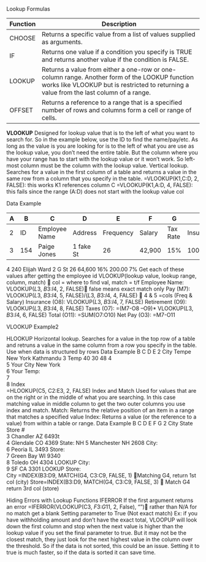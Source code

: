 Lookup Formulas

| Function | Description |
| -------- | ----------- |
| CHOOSE | Returns a specific value from a list of values supplied as arguments. |
| IF | Returns one value if a condition you specify is TRUE and returns another value if the condition is FALSE. |
| LOOKUP | Returns a value from either a one-row or one-column range. Another form of the LOOKUP function works like VLOOKUP but is restricted to returning a value from the last column of a range. |
| OFFSET | Returns a reference to a range that is a specified number of rows and columns form a cell or range of cells. |

**VLOOKUP** 
Designed for lookup value that is to the left of what you want to search for. So in the example below, use the ID to find the name/pay/etc. As long as the value is you are looking for is to the left of what you are use as the lookup value, you don’t need the entire table. But the column where you have your range has to start with the lookup value or it won’t work. So left-most column must be the column with the lookup value. Vertical lookup. Searches for a value in the first column of a table and returns a value in the same row from a column that you specify in the table.
=VLOOKUP(K1,C:D, 2, FALSE): this works K1 references column C
=VLOOKUP(K1,A:D, 4, FALSE): this fails since the range (A:D) does not start with the lookup value col

Data Example

| A  | B  | C  | D  | E  | F  | G  | H  | I  |
| -- | -- | -- | -- | -- | -- | -- | -- | -- |
| 2 | ID | Employee Name | Address | Frequency | Salary | Tax Rate | Insurance | 401K |
| 3 | 154 | Paige Jones | 1 fake St | 26 | 42,900 | 15% | 100.00 | 8% |
4	240	Elijah Ward	2 G St	26	64,600	16%	200.00	7%
Get each of these values after getting the employee id
VLOOKUP(lookup value, lookup range, column, match)  col = where to find val, match = t/f
Employee Name: VLOOKUP($L$3, $B$3:$I$4, 2, FALSE) false means exact match only
Pay (M7): VLOOKUP($L$3, $B$3:$I$4, 5, FALSE)/($L$3, $B$3:$I$4, 4, FALSE)  4 & 5 =cols (Freq & Salary)
Insurance (O8): VLOOKUP($L$3, $B$3:$I$4, 7, FALSE)
Retirement (O9): VLOOKUP($L$3, $B$3:$I$4, 8, FALSE)
Taxes (O7): =(M7-O8 –O9)* VLOOKUP($L$3, $B$3:$I$4, 6, FALSE)
Total (O11): =SUM(O7:O10)
Net Pay (O3): =M7-O11

VLOOKUP Example2

 
HLOOKUP
Horizontal lookup. Searches for a value in the top row of a table and retruns a value in the same column from a row you specify in the table. Use when data is structured by rows
Data Example
	B	C	D	E
2	City	Tempe	New York	Kathmandu
3	Temp	40	30	48
4				
5	Your City	New York		
6	Your Temp:			
7				
8	Index			
=HLOOKUP(C5, C2:E3, 2, FALSE)
Index and Match
Used for values that are on the right or in the middle of what you are searching. In this case matching value in middle column to get the two outer columns you use index and match.
Match: Returns the relative position of an item in a range that matches a specified value
Index: Returns a value (or the reference to a value) from within a table or range.
Data Example
	B	C	D	E	F	G
2	City	State	Store #			
3	Chandler	AZ	6493t			
4	Glendale	CO	4369		State:	NH
5	Manchester	NH	2608		City:	
6	Peoria	IL	3493		Store:	
7	Green Bay	WI	9340			
8	Toledo	OH	4304		LOOKUP City:	
9	SF	CA	3301		LOOKUP Store:	
City =INDEX(B3:D9, MATCH(G4, C3:C9, FALSE, 1) Matching G4, return 1st col (city)
Store=INDEX(B3:D9, MATCH(G4, C3:C9, FALSE, 3)  Match G4 return 3rd col (store)

Hiding Errors with Lookup Functions
IFERROR
If the first argument returns an error
=IFERROR(VLOOKUP(C3, $F$3:$G$11, 2, False), “”) rather than N/A for no match get a blank
Setting parameter to True (Not exact match)
Ex: if you have withholding amount and don’t have the exact total, VLOOPUP will look down the first column and stop when the next value is higher than the lookup value if you set the final parameter to true. But it may not be the closest match, they just look for the next highest value in the column over the threshold. So if the data is not sorted, this could be an issue. Setting it to true is much faster, so if the data is sorted it can save time.

